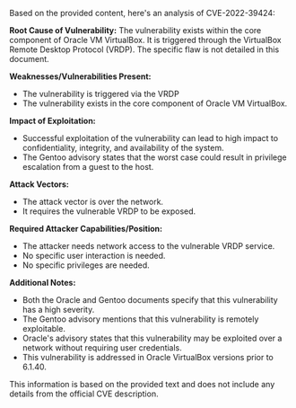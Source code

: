 Based on the provided content, here's an analysis of CVE-2022-39424:

**Root Cause of Vulnerability:**
The vulnerability exists within the core component of Oracle VM VirtualBox. It is triggered through the VirtualBox Remote Desktop Protocol (VRDP). The specific flaw is not detailed in this document.

**Weaknesses/Vulnerabilities Present:**
- The vulnerability is triggered via the VRDP
- The vulnerability exists in the core component of Oracle VM VirtualBox.

**Impact of Exploitation:**
- Successful exploitation of the vulnerability can lead to high impact to confidentiality, integrity, and availability of the system.
- The Gentoo advisory states that the worst case could result in privilege escalation from a guest to the host.

**Attack Vectors:**
- The attack vector is over the network.
- It requires the vulnerable VRDP to be exposed.

**Required Attacker Capabilities/Position:**
- The attacker needs network access to the vulnerable VRDP service.
- No specific user interaction is needed.
- No specific privileges are needed.

**Additional Notes:**
- Both the Oracle and Gentoo documents specify that this vulnerability has a high severity.
- The Gentoo advisory mentions that this vulnerability is remotely exploitable.
- Oracle's advisory states that this vulnerability may be exploited over a network without requiring user credentials.
- This vulnerability is addressed in Oracle VirtualBox versions prior to 6.1.40.

This information is based on the provided text and does not include any details from the official CVE description.